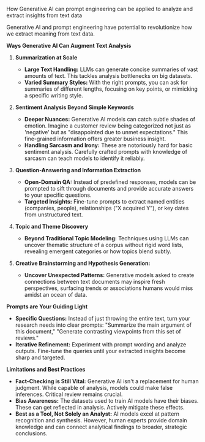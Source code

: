 How Generative AI can prompt engineering can be applied to analyze and extract insights from text data

Generative AI and prompt engineering have potential to revolutionize how we extract meaning from text data. 

**Ways Generative AI Can Augment Text Analysis**

1. **Summarization at Scale**
   * **Large Text Handling:** LLMs can generate concise summaries of vast amounts of text. This tackles analysis bottlenecks on big datasets.
   * **Varied Summary Styles:** With the right prompts, you can ask for summaries of different lengths, focusing on key points, or mimicking a specific writing style.

2. **Sentiment Analysis Beyond Simple Keywords**
   * **Deeper Nuances:** Generative AI models can catch subtle shades of emotion. Imagine a customer review being categorized not just as 'negative' but as "disappointed due to unmet expectations." This fine-grained information offers greater business insight.
   * **Handling Sarcasm and Irony:** These are notoriously hard for basic sentiment analysis. Carefully crafted prompts with knowledge of sarcasm can teach models to identify it reliably.

3. **Question-Answering and Information Extraction**
    * **Open-Domain QA:** Instead of predefined responses, models can be prompted to sift through documents and provide accurate answers to your specific questions.
    * **Targeted Insights:**  Fine-tune prompts to extract named entities (companies, people), relationships ("X acquired Y"), or key dates from unstructured text. 

4. **Topic and Theme Discovery**
    * **Beyond Traditional Topic Modeling:**  Techniques using  LLMs can uncover thematic structure of a corpus without rigid word lists, revealing emergent categories or how topics blend subtly.

5. **Creative Brainstorming and Hypothesis Generation:** 
   * **Uncover Unexpected Patterns:** Generative models asked to  create connections between text documents may inspire fresh perspectives, surfacing trends or associations humans would miss amidst an ocean of data. 

**Prompts are Your Guiding Light**

* **Specific Questions:** Instead of just throwing the entire text, turn your research needs into clear prompts: "Summarize the main argument of this document," "Generate contrasting viewpoints from this set of reviews."
* **Iterative Refinement:** Experiment with prompt wording and analyze outputs. Fine-tune the queries until your extracted insights become sharp and targeted.

**Limitations and Best Practices**

* **Fact-Checking is Still Vital:** Generative AI isn't a replacement for human judgment. While capable of analysis, models could make false inferences. Critical review remains crucial. 
* **Bias Awareness:** The datasets used to train AI models have their biases. These can get reflected in analysis. Actively mitigate these effects.
* **Best as a Tool, Not Solely an Analyst:** AI models excel at pattern recognition and synthesis. However, human experts provide domain knowledge and can connect  analytical findings to broader, strategic conclusions. 
